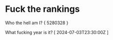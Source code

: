 # Fuck the rankings

Who the hell am I?
{ 5280328 }

What fucking year is it?
[ 2024-07-03T23:30:00Z ]
